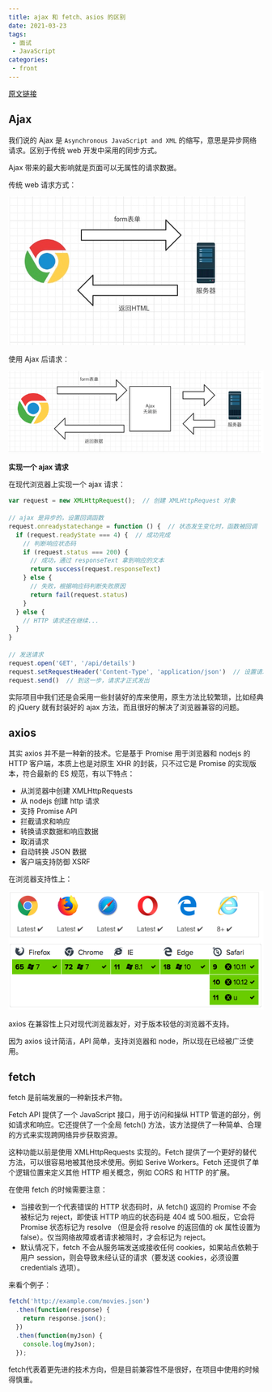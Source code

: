 ```yaml
---
title: ajax 和 fetch、asios 的区别
date: 2021-03-23
tags:
 - 面试
 - JavaScript
categories:
 - front
---
```


[原文链接](http://axios-js.com/zh-cn/blogs/)

## Ajax

我们说的 Ajax 是 `Asynchronous JavaScript and XML` 的缩写，意思是异步网络请求。区别于传统 web 开发中采用的同步方式。

Ajax 带来的最大影响就是页面可以无属性的请求数据。

传统 web 请求方式：

![](../../imgs/CS_web.png)

使用 Ajax 后请求：

![](../../imgs/ajax_web.png)

**实现一个 ajax 请求**

在现代浏览器上实现一个 ajax 请求：

```js
var request = new XMLHttpRequest();  // 创建 XMLHttpRequest 对象

// ajax 是异步的，设置回调函数
request.onreadystatechange = function () {  // 状态发生变化时，函数被回调
  if (request.readyState === 4) {  // 成功完成
    // 判断响应状态码
    if (request.status === 200) {
      // 成功，通过 responseText 拿到响应的文本
      return success(request.responseText)
    } else {
      // 失败，根据响应码判断失败原因
      return fail(request.status)
    }
  } else {
    // HTTP 请求还在继续...
  }
}

// 发送请求
request.open('GET', '/api/details')
request.setRequestHeader('Content-Type', 'application/json')  // 设置请求头
request.send()  // 到这一步，请求才正式发出
```

实际项目中我们还是会采用一些封装好的库来使用，原生方法比较繁琐，比如经典的 jQuery 就有封装好的 ajax 方法，而且很好的解决了浏览器兼容的问题。

## axios

其实 axios 并不是一种新的技术。它是基于 Promise 用于浏览器和 nodejs 的 HTTP 客户端，本质上也是对原生 XHR 的封装，只不过它是 Promise 的实现版本，符合最新的 ES 规范，有以下特点：
- 从浏览器中创建 XMLHttpRequests
- 从 nodejs 创建 http 请求
- 支持 Promise API
- 拦截请求和响应
- 转换请求数据和响应数据
- 取消请求
- 自动转换 JSON 数据
- 客户端支持防御 XSRF

在浏览器支持性上：

![](../../imgs/broswer.png)

axios 在兼容性上只对现代浏览器友好，对于版本较低的浏览器不支持。

因为 axios 设计简洁，API 简单，支持浏览器和 node，所以现在已经被广泛使用。

## fetch

fetch 是前端发展的一种新技术产物。

Fetch API 提供了一个 JavaScript 接口，用于访问和操纵 HTTP 管道的部分，例如请求和响应。它还提供了一个全局 fetch() 方法，该方法提供了一种简单、合理的方式来实现跨网络异步获取资源。

这种功能以前是使用 XMLHttpRequests 实现的。Fetch 提供了一个更好的替代方法，可以很容易地被其他技术使用。例如 Serive Workers。Fetch 还提供了单个逻辑位置来定义其他 HTTP 相关概念，例如 CORS 和 HTTP 的扩展。

在使用 fetch 的时候需要注意：
- 当接收到一个代表错误的 HTTP 状态码时，从 fetch() 返回的 Promise 不会被标记为 reject，即使该 HTTP 响应的状态码是 404 或 500.相反，它会将 Promise 状态标记为 resolve （但是会将 resolve 的返回值的 ok 属性设置为 false）。仅当网络故障或者请求被阻时，才会标记为 reject。
- 默认情况下，fetch 不会从服务端发送或接收任何 cookies，如果站点依赖于用户 session，则会导致未经认证的请求（要发送 cookies，必须设置 credentials 选项）。

来看个例子：

```js
fetch('http://example.com/movies.json')
  .then(function(response) {
    return response.json();
  })
  .then(function(myJson) {
    console.log(myJson);
  });
```

fetch代表着更先进的技术方向，但是目前兼容性不是很好，在项目中使用的时候得慎重。